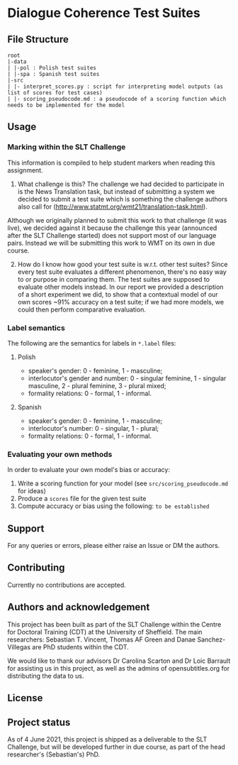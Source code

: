 # Dialogue Coherence Test Suites

## File Structure
```
root
|-data
| |-pol : Polish test suites
| |-spa : Spanish test suites
|-src
| |- interpret_scores.py : script for interpreting model outputs (as list of scores for test cases)
| |- scoring_pseudocode.md : a pseudocode of a scoring function which needs to be implemented for the model
```
## Usage
### Marking within the SLT Challenge
This information is compiled to help student markers when reading this assignment.
1. What challenge is this?
The challenge we had decided to participate in is the News Translation task, but instead of submitting a system we decided to submit a test suite which is something the challenge authors also call for (http://www.statmt.org/wmt21/translation-task.html).

Although we originally planned to submit this work to that challenge (it was live), we decided against it because the challenge this year (announced after the SLT Challenge started) does not support most of our language pairs. Instead we will be submitting this work to WMT on its own in due course.

2. How do I know how good your test suite is w.r.t. other test suites?
Since every test suite evaluates a different phenomenon, there's no easy way to or purpose in comparing them. The test suites are supposed to evaluate other models instead. In our report we provided a description of a short experiment we did, to show that a contextual model of our own scores ~91% accuracy on a test suite; if we had more models, we could then perform comparative evaluation.


### Label semantics
The following are the semantics for labels in `*.label` files:
1. Polish
    - speaker's gender: 0 - feminine, 1 - masculine;
    - interlocutor's gender and number: 0 - singular feminine, 1 - singular masculine, 2 - plural feminine, 3 - plural mixed;
    - formality relations: 0 - formal, 1 - informal.
    
2. Spanish
    - speaker's gender: 0 - feminine, 1 - masculine;
    - interlocutor's number: 0 - singular, 1 - plural;
    - formality relations: 0 - formal, 1 - informal.
    

### Evaluating your own methods
In order to evaluate your own model's bias or accuracy:
1. Write a scoring function for your model (see `src/scoring_pseudocode.md` for ideas)
2. Produce a `scores` file for the given test suite
3. Compute accuracy or bias using the following: `to be established`
## Support
For any queries or errors, please either raise an Issue or DM the authors.

## Contributing
Currently no contributions are accepted.

## Authors and acknowledgement
This project has been built as part of the SLT Challenge within the Centre for Doctoral Training (CDT) at the University of Sheffield.
The main researchers: Sebastian T. Vincent, Thomas AF Green and Danae Sanchez-Villegas are PhD students within the CDT.

We would like to thank our advisors Dr Carolina Scarton and Dr Loic Barrault for assisting us in this project,
as well as the admins of opensubtitles.org for distributing the data to us.

## License

## Project status
As of 4 June 2021, this project is shipped as a deliverable to the SLT Challenge, but will be developed further in due course,
as part of the head researcher's (Sebastian's) PhD.
